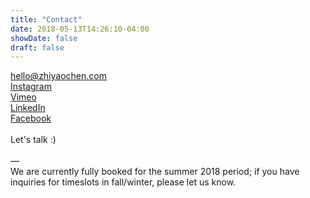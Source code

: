 ```yaml
---
title: "Contact"
date: 2018-05-13T14:26:10-04:00
showDate: false
draft: false
---
```

[hello@zhiyaochen.com](mailto:hello@zhiyaochen.com)<br>
[Instagram](https://instagram.com/zchenmtl)<br>
[Vimeo](https://vimeo.com/zchenmtl)<br>
[LinkedIn](https://linkedin.com/in/zchenmtl)</a><br>
[Facebook](https://facebook.com/zchenmtl)<br>
<br>
Let's talk :) <br><br>
—<br>
We are currently fully booked for the summer 2018 period;
if you have inquiries for timeslots in fall/winter, please let us know.
<br><br><br><br>